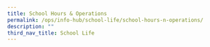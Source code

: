 ```yaml
---
title: School Hours & Operations
permalink: /ops/info-hub/school-life/school-hours-n-operations/
description: ""
third_nav_title: School Life
---
```

